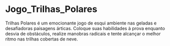 # Jogo_Trilhas_Polares
Trilhas Polares é um emocionante jogo de esqui ambiente nas geladas e desafiadoras paisagens árticas. Coloque suas habilidades à prova enquanto desvia de obstáculos, realize manobras radicais e tente alcançar o melhor ritmo nas trilhas cobertas de neve.
